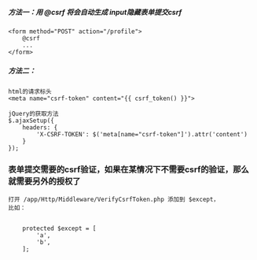 ##### 方法一：用 @csrf 将会自动生成 input隐藏表单提交csrf

```
<form method="POST" action="/profile">
    @csrf
    ...
</form>
```

##### 方法二：

```
html的请求标头
<meta name="csrf-token" content="{{ csrf_token() }}">

jQuery的获取方法
$.ajaxSetup({
    headers: {
        'X-CSRF-TOKEN': $('meta[name="csrf-token"]').attr('content')
    }
});
```

### 表单提交需要的csrf验证，如果在某情况下不需要csrf的验证，那么就需要另外的授权了

```
打开 /app/Http/Middleware/VerifyCsrfToken.php 添加到 $except，
比如：


    protected $except = [
        'a',
        'b',
    ];
```

  



